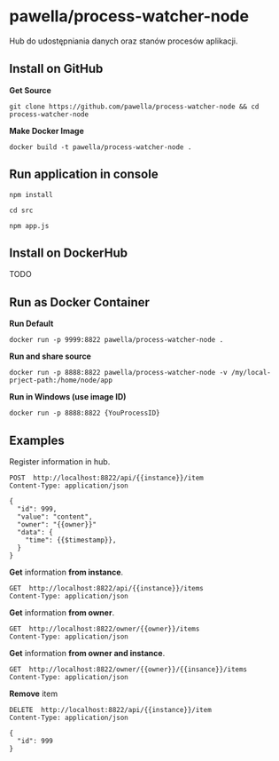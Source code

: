 # pawella/process-watcher-node
Hub do udostępniania danych oraz stanów procesów aplikacji.

## Install on GitHub
**Get Source**
```shell
git clone https://github.com/pawella/process-watcher-node && cd process-watcher-node
```
**Make Docker Image**
```shell
docker build -t pawella/process-watcher-node .
```

## Run application in console
```shell
npm install 
```
```shell
cd src 
```
```shell
npm app.js 
```

## Install on DockerHub
TODO

## Run as Docker Container 
**Run Default**
```shell
docker run -p 9999:8822 pawella/process-watcher-node .
```
**Run and share source**
```shell
docker run -p 8888:8822 pawella/process-watcher-node -v /my/local-prject-path:/home/node/app
```
**Run in Windows (use image ID)**
```shell
docker run -p 8888:8822 {YouProcessID} 
```
## Examples

Register information in hub.

```http request
POST  http://localhost:8822/api/{{instance}}/item
Content-Type: application/json

{
  "id": 999,
  "value": "content",
  "owner": "{{owner}}"
  "data": {
    "time": {{$timestamp}},
  }
}
```

**Get** information **from instance**.

```http request
GET  http://localhost:8822/api/{{instance}}/items
Content-Type: application/json
```

**Get** information **from owner**.

```http request
GET  http://localhost:8822/owner/{{owner}}/items
Content-Type: application/json
```

**Get** information **from owner and instance**.

```http request
GET  http://localhost:8822/owner/{{owner}}/{{insance}}/items
Content-Type: application/json
```

**Remove** item

```http request
DELETE  http://localhost:8822/api/{{instance}}/item
Content-Type: application/json

{
  "id": 999
}
```